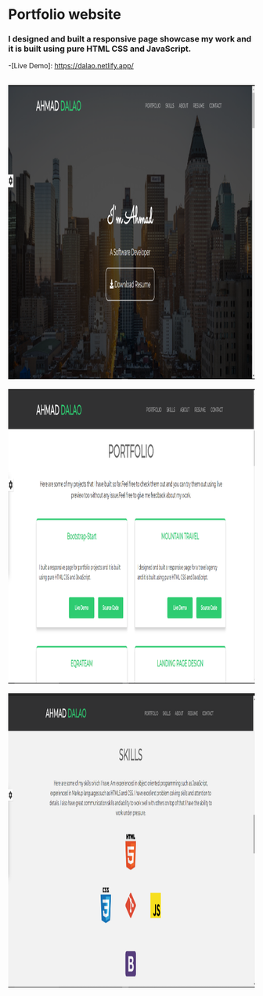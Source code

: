 # Portfolio website

### I designed and built a responsive page showcase my work and it is built using pure HTML CSS and JavaScript.


-[Live Demo]: https://dalao.netlify.app/



<br>
    <img src="https://raw.githubusercontent.com/AhmadDalao/Portfolio/master/images/page1.png" height="600" width="800"/>
<br>


<br>
    <img src="https://raw.githubusercontent.com/AhmadDalao/Portfolio/master/images/page2.png" height="600" width="800"/>
<br>

<br>
    <img src="https://raw.githubusercontent.com/AhmadDalao/Portfolio/master/images/page3.png" height="600" width="800"/>
<br>
